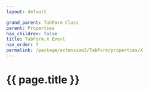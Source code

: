 ```yaml
---
layout: default

grand_parent: TabForm Class
parent: Properties
has_children: false
title: TabForm.X Event
nav_order: 7
permalink: /package/extension3/TabForm/properties/X
---
```

# {{ page.title }}
